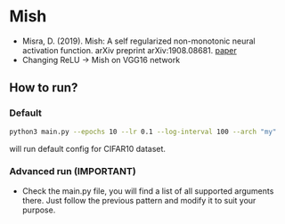 # Mish

- Misra, D. (2019). Mish: A self regularized non-monotonic neural activation function. arXiv preprint arXiv:1908.08681. [paper](https://arxiv.org/pdf/1908.08681)
- Changing ReLU -> Mish on VGG16 network
## How to run?

### Default
```bash
python3 main.py --epochs 10 --lr 0.1 --log-interval 100 --arch "my"
```
will run default config for CIFAR10 dataset.

### Advanced run (IMPORTANT)

- Check the main.py file, you will find a list of all supported arguments there. Just follow the previous pattern and modify it to suit your purpose.
